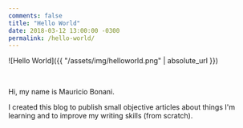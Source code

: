 ```yaml
---
comments: false
title: "Hello World"
date: 2018-03-12 13:00:00 -0300
permalink: /hello-world/
---
```

<!-- markdownlint-disable html -->
![Hello World]({{ "/assets/img/helloworld.png" | absolute_url }})

<br />

Hi, my name is Mauricio Bonani.

I created this blog to publish small objective articles about things I'm learning and to improve my writing skills (from scratch).
